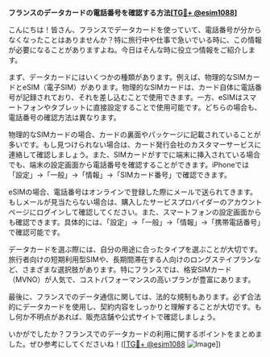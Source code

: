 **フランスのデータカードの電話番号を確認する方法[[TG💪+ @esim1088](https://t.me/s/esim1088)]**

こんにちは！皆さん、フランスでデータカードを使っていて、電話番号が分からなくなったことはありませんか？特に旅行中や仕事で急いでいる時に、この情報が必要になることがありますよね。今日はそんな時に役立つ情報をご紹介します。

まず、データカードにはいくつかの種類があります。例えば、物理的なSIMカードとeSIM（電子SIM）があります。物理的なSIMカードは、カード自体に電話番号が記録されており、それを差し込むことで使用できます。一方、eSIMはスマートフォンやタブレットに直接設定することで使用可能です。どちらの場合も、電話番号の確認方法は異なります。

物理的なSIMカードの場合、カードの裏面やパッケージに記載されていることが多いです。もし見つけられない場合は、カード発行会社のカスタマーサービスに連絡して確認しましょう。また、SIMカードがすでに端末に挿入されている場合でも、端末の設定画面から電話番号を確認することができます。iPhoneでは「設定」→「一般」→「情報」→「SIMカード番号」で確認できます。

eSIMの場合、電話番号はオンラインで登録した際にメールで送られてきます。もしメールが見当たらない場合は、購入したサービスプロバイダーのアカウントページにログインして確認してください。また、スマートフォンの設定画面からも確認できます。具体的には、「設定」→「一般」→「情報」→「携帯電話番号」で確認可能です。

データカードを選ぶ際には、自分の用途に合ったタイプを選ぶことが大切です。旅行者向けの短期利用型SIMや、長期間滞在する人向けのロングステイプランなど、さまざまな選択肢があります。特にフランスでは、格安SIMカード（MVNO）が人気で、コストパフォーマンスの高いプランが豊富にあります。

最後に、フランスでのデータ通信に関しては、法的な規制もあります。必ず合法的にデータカードを使用し、契約内容をしっかりと理解することが大切です。もし何か不明点があれば、販売店舗や公式サイトで確認しましょう。

いかがでしたか？フランスでのデータカードの利用に関するポイントをまとめました。ぜひ参考にしてくださいね！([[TG💪+ @esim1088](https://t.me/s/esim1088) ![Image](https://i.postimg.cc/Y0z9fWf4/image.png)])